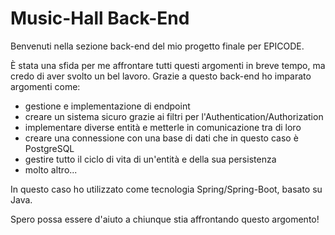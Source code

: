 # Music-Hall Back-End

Benvenuti nella sezione back-end del mio progetto finale per EPICODE.

È stata una sfida per me affrontare tutti questi argomenti in breve tempo, ma credo di aver svolto un bel lavoro.
Grazie a questo back-end ho imparato argomenti come:
- gestione e implementazione di endpoint
- creare un sistema sicuro grazie ai filtri per l'Authentication/Authorization
- implementare diverse entità e metterle in comunicazione tra di loro
- creare una connessione con una base di dati che in questo caso è PostgreSQL
- gestire tutto il ciclo di vita di un'entità e della sua persistenza
- molto altro...

In questo caso ho utilizzato come tecnologia Spring/Spring-Boot, basato su Java.

Spero possa essere d'aiuto a chiunque stia affrontando questo argomento!
